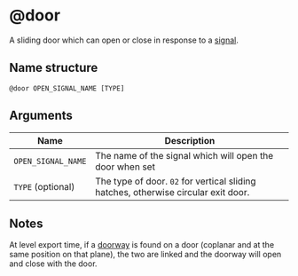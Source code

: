 # @door

A sliding door which can open or close in response to a [signal](../signals.md).

## Name structure

```
@door OPEN_SIGNAL_NAME [TYPE]
```

## Arguments

| Name                     | Description                                                                        |
| -------------------------| ---------------------------------------------------------------------------------- |
| `OPEN_SIGNAL_NAME`       | The name of the signal which will open the door when set                           |
| `TYPE` (optional)        | The type of door. `02` for vertical sliding hatches, otherwise circular exit door. |

## Notes

At level export time, if a [doorway](./doorway.md) is found on a door (coplanar
and at the same position on that plane), the two are linked and the doorway will
open and close with the door.

